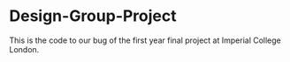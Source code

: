 Design-Group-Project
====================

This is the code to our bug of the first year final project at Imperial College London.
